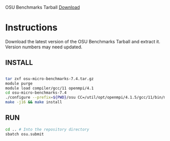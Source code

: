 OSU Benchmarks Tarball [Download](https://mvapich.cse.ohio-state.edu/benchmarks/)


# Instructions
Download the latest version of the OSU Benchmarks Tarball and extract it. Version numbers may need updated. 

## INSTALL 
```bash

tar zxf osu-micro-benchmarks-7.4.tar.gz
module purge
module load compiler/gcc/11 openmpi/4.1
cd osu-micro-benchmarks-7.4
./configure --prefix=${PWD}/osu CC=/util/opt/openmpi/4.1.5/gcc/11/bin/mpicc CXX=/util/opt/openmpi/4.1.5/gcc/11/bin/mpicxx
make -j16 && make install
```

## RUN

```bash
cd .. # Into the repository directory
sbatch osu.submit
```